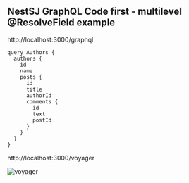 ## NestSJ GraphQL Code first - multilevel @ResolveField example

http://localhost:3000/graphql

```
query Authors {
  authors {
    id
    name
    posts {
      id
      title
      authorId
      comments {
        id
        text
        postId
      }
    }
  }
}
```
http://localhost:3000/voyager

<image src="voyager.jpg" alt="voyager">